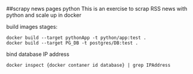 
##scrapy news pages python
This is an exercise to scrap RSS news with python and scale up in docker 
 

build images stages:
```
docker build --target pythonApp -t python/app:test .
docker build --target PG_DB -t postgres/DB:test .
```
bind database IP address

````
docker inspect {docker contaner id database} | grep IPAddress
````

